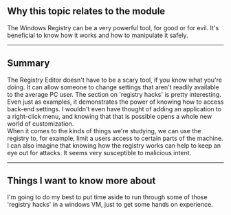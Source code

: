 ## Why this topic relates to the module
The Windows Registry can be a very powerful tool, for good or for evil. It's beneficial to know how it works and how to manipulate it safely.
***
## Summary
The Registry Editor doesn't have to be a scary tool, if you know what you're doing. It can allow someone to change settings that aren't readily available to the average PC user. The section on 'registry hacks' is pretty interesting. Even just as examples, it demonstrates the power of knowing how to access back-end settings. I wouldn't even have thought of adding an application to a right-click menu, and knowing that that is possible opens a whole new world of customization.<br>
When it comes to the kinds of things we're studying, we can use the registry to, for example, limit a users access to certain parts of the machine. I can also imagine that knowing how the registry works can help to keep an eye out for attacks. It seems very susceptible to malicious intent.
***
## Things I want to know more about
I'm going to do my best to put time aside to run through some of those 'registry hacks' in a windows VM, just to get some hands on experience.